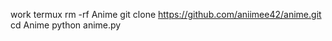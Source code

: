 work termux
rm -rf Anime 
git clone https://github.com/aniimee42/anime.git 
cd Anime 
python anime.py
